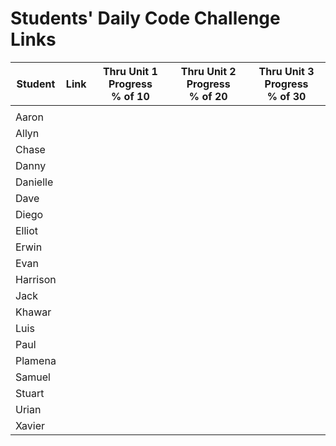 # Students' Daily Code Challenge Links

| Student | Link | Thru Unit 1 Progress<br>% of 10 | Thru Unit 2 Progress<br>% of 20 | Thru Unit 3 Progress<br>% of 30|
|---|:---:|:---:|:---:|:---:|
|  |  |  |  |  |
| Aaron |  |  |  |  |
| Allyn |  |  |  |  |
| Chase |  |  |  |  |
| Danny |  |  |  |  |
| Danielle |  |  |  |  |
| Dave |  |  |  |  |
| Diego |  |  |  |  |
| Elliot |  |  |  |  |
| Erwin |  |  |  |  |
| Evan |  |  |  |  |
| Harrison |  |  |  |  |
| Jack |  |  |  |  |
| Khawar |  |  |  |  |
| Luis |  |  |  |  |
| Paul |  |  |  |  |
| Plamena |  |  |  |  |
| Samuel |  |  |  |  |
| Stuart |  |  |  |  |
| Urian |  |  |  |  |
| Xavier |  |  |  |  |


